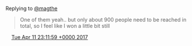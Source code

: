 Replying to [@magthe](https://twitter.com/magthe/status/851880690543194112)

> One of them yeah\.\. but only about 900 people need to be reached in total, so I feel like I won a little bit still

<img src="../../media/tweet.ico" width="12" /> [Tue Apr 11 23:11:59 +0000 2017](https://twitter.com/DromerDenker/status/851935890347831296)